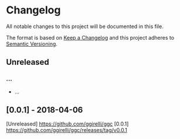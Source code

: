 # Changelog
All notable changes to this project will be documented in this file.

The format is based on [Keep a Changelog](http://keepachangelog.com/en/1.0.0/)
and this project adheres to [Semantic Versioning](http://semver.org/spec/v2.0.0.html).



## Unreleased
### ...
- ...



## [0.0.1] - 2018-04-06



[Unreleased] https://github.com/ggirelli/ggc
[0.0.1] https://github.com/ggirelli/ggc/releases/tag/v0.0.1